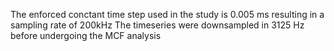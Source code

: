 The enforced conctant time step used in the study is 0.005 ms resulting in a sampling rate of 200kHz
The timeseries were downsampled in 3125 Hz before undergoing the MCF analysis
